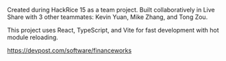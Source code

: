 Created during HackRice 15 as a team project. Built collaboratively in Live Share with 3 other teammates: Kevin Yuan, Mike Zhang, and Tong Zou.

This project uses React, TypeScript, and Vite for fast development with hot module reloading.

https://devpost.com/software/financeworks

